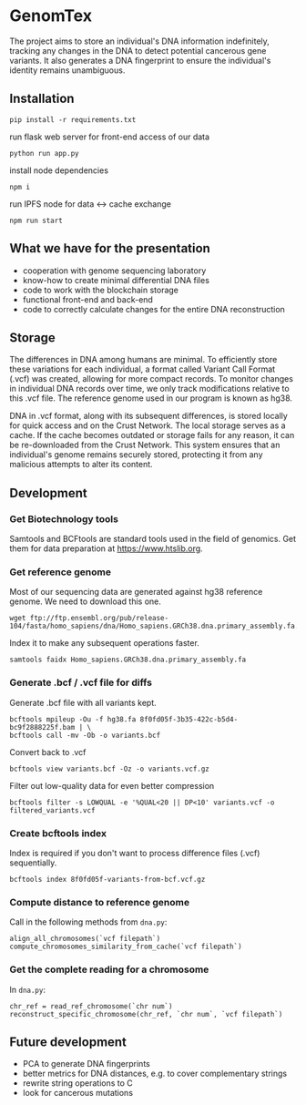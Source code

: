 # GenomTex

The project aims to store an individual's DNA information indefinitely, tracking any changes in
the DNA to detect potential cancerous gene variants. It also generates a DNA fingerprint to ensure
the individual's identity remains unambiguous.

## Installation

`pip install -r requirements.txt`

run flask web server for front-end access of our data

`python run app.py`

install node dependencies

`npm i`

run IPFS node for data <-> cache exchange

`npm run start`
    
## What we have for the presentation

  - cooperation with genome sequencing laboratory
  - know-how to create minimal differential DNA files
  - code to work with the blockchain storage
  - functional front-end and back-end
  - code to correctly calculate changes for the entire DNA reconstruction

## Storage

The differences in DNA among humans are minimal. To efficiently store these variations for each individual,
a format called Variant Call Format (.vcf) was created, allowing for more compact records. To monitor changes
in individual DNA records over time, we only track modifications relative to this .vcf file. The reference
genome used in our program is known as hg38.

DNA in .vcf format, along with its subsequent differences, is stored locally for quick access and on the Crust Network.
The local storage serves as a cache. If the cache becomes outdated or storage fails for any reason, it can be
re-downloaded from the Crust Network. This system ensures that an individual's genome remains securely stored,
protecting it from any malicious attempts to alter its content.

## Development

### Get Biotechnology tools

Samtools and BCFtools are standard tools used in the field of genomics.
Get them for data preparation at <https://www.htslib.org>.

### Get reference genome

Most of our sequencing data are generated against hg38 reference genome. We need to download this one.

    wget ftp://ftp.ensembl.org/pub/release-104/fasta/homo_sapiens/dna/Homo_sapiens.GRCh38.dna.primary_assembly.fa.gz

Index it to make any subsequent operations faster.

    samtools faidx Homo_sapiens.GRCh38.dna.primary_assembly.fa

### Generate .bcf / .vcf file for diffs

Generate .bcf file with all variants kept.

    bcftools mpileup -Ou -f hg38.fa 8f0fd05f-3b35-422c-b5d4-bc9f2888225f.bam | \
    bcftools call -mv -Ob -o variants.bcf

Convert back to .vcf

    bcftools view variants.bcf -Oz -o variants.vcf.gz

Filter out low-quality data for even better compression

    bcftools filter -s LOWQUAL -e '%QUAL<20 || DP<10' variants.vcf -o filtered_variants.vcf

### Create bcftools index

Index is required if you don't want to process difference files (.vcf) sequentially.

    bcftools index 8f0fd05f-variants-from-bcf.vcf.gz

### Compute distance to reference genome

Call in the following methods from `dna.py`:

    align_all_chromosomes(`vcf filepath`)
    compute_chromosomes_similarity_from_cache(`vcf filepath`)

### Get the complete reading for a chromosome

In `dna.py`:

    chr_ref = read_ref_chromosome(`chr num`)
    reconstruct_specific_chromosome(chr_ref, `chr num`, `vcf filepath`)

## Future development

- PCA to generate DNA fingerprints
- better metrics for DNA distances, e.g. to cover complementary strings
- rewrite string operations to C
- look for cancerous mutations
